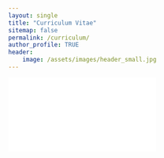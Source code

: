 ```yaml
---
layout: single
title: "Curriculum Vitae"
sitemap: false
permalink: /curriculum/
author_profile: TRUE
header:
    image: /assets/images/header_small.jpg
---
```


<embed src="../assets/documents/cv_gabriel-rudloff.pdf" type="application/pdf" />
